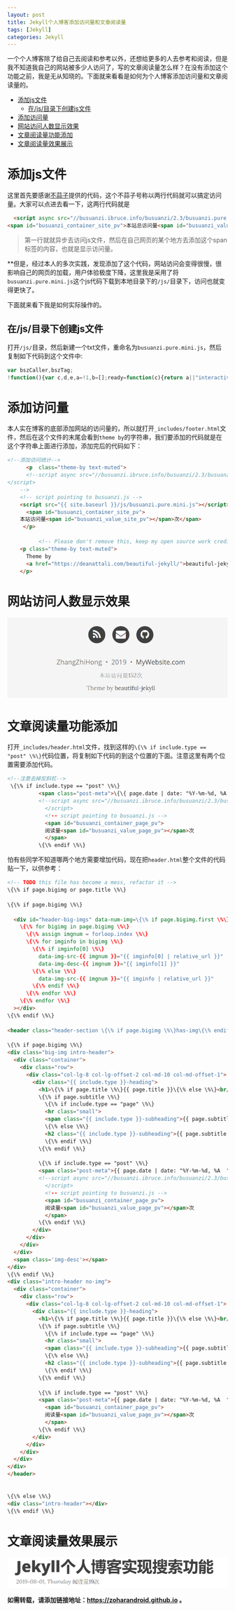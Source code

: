 ```yaml
---
layout: post
title: Jekyll个人博客添加访问量和文章阅读量
tags: [Jekyll]
categories: Jekyll
---
```


一个个人博客除了给自己去阅读和参考以外，还想给更多的人去参考和阅读，但是我不知道我自己的网站被多少人访问了，写的文章阅读量怎么样？在没有添加这个功能之前，我是无从知晓的。下面就来看看是如何为个人博客添加访问量和文章阅读量的。

<!-- TOC -->

- [添加js文件](#添加js文件)
    - [在/js/目录下创建js文件](#在js目录下创建js文件)
- [添加访问量](#添加访问量)
- [网站访问人数显示效果](#网站访问人数显示效果)
- [文章阅读量功能添加](#文章阅读量功能添加)
- [文章阅读量效果展示](#文章阅读量效果展示)

<!-- /TOC -->

# 添加js文件

这里首先要感谢[不蒜子](https://busuanzi.ibruce.info/)提供的代码，这个不蒜子号称以两行代码就可以搞定访问量。大家可以点进去看一下，这两行代码就是
```html
  <script async src="//busuanzi.ibruce.info/busuanzi/2.3/busuanzi.pure.mini.js"></script>
<span id="busuanzi_container_site_pv">本站总访问量<span id="busuanzi_value_site_pv"></span>次</span>
```
> 第一行就就异步去访问js文件，然后在自己网页的某个地方去添加这个span标签的内容，也就是显示访问量。

**但是，经过本人的多次实践，发现添加了这个代码，网站访问会变得很慢，很影响自己的网页的加载，用户体验极度下降，这里我是采用了将`busuanzi.pure.mini.js`这个js代码下载到本地目录下的`/js/`目录下，访问也就变得更快了。

下面就来看下我是如何实际操作的。

## 在/js/目录下创建js文件

打开`/js/`目录，然后新建一个txt文件，重命名为`busuanzi.pure.mini.js`，然后复制如下代码到这个文件中:

```js
var bszCaller,bszTag;
!function(){var c,d,e,a=!1,b=[];ready=function(c){return a||"interactive"===document.readyState||"complete"===document.readyState?c.call(document):b.push(function(){return c.call(this)}),this},d=function(){for(var a=0,c=b.length;c>a;a++)b[a].apply(document);b=[]},e=function(){a||(a=!0,d.call(window),document.removeEventListener?document.removeEventListener("DOMContentLoaded",e,!1):document.attachEvent&&(document.detachEvent("onreadystatechange",e),window==window.top&&(clearInterval(c),c=null)))},document.addEventListener?document.addEventListener("DOMContentLoaded",e,!1):document.attachEvent&&(document.attachEvent("onreadystatechange",function(){/loaded|complete/.test(document.readyState)&&e()}),window==window.top&&(c=setInterval(function(){try{a||document.documentElement.doScroll("left")}catch(b){return}e()},5)))}(),bszCaller={fetch:function(a,b){var c="BusuanziCallback_"+Math.floor(1099511627776*Math.random());window[c]=this.evalCall(b),a=a.replace("=BusuanziCallback","="+c),scriptTag=document.createElement("SCRIPT"),scriptTag.type="text/javascript",scriptTag.defer=!0,scriptTag.src=a,document.getElementsByTagName("HEAD")[0].appendChild(scriptTag)},evalCall:function(a){return function(b){ready(function(){try{a(b),scriptTag.parentElement.removeChild(scriptTag)}catch(c){bszTag.hides()}})}}},bszCaller.fetch("//busuanzi.ibruce.info/busuanzi?jsonpCallback=BusuanziCallback",function(a){bszTag.texts(a),bszTag.shows()}),bszTag={bszs:["site_pv","page_pv","site_uv"],texts:function(a){this.bszs.map(function(b){var c=document.getElementById("busuanzi_value_"+b);c&&(c.innerHTML=a[b])})},hides:function(){this.bszs.map(function(a){var b=document.getElementById("busuanzi_container_"+a);b&&(b.style.display="none")})},shows:function(){this.bszs.map(function(a){var b=document.getElementById("busuanzi_container_"+a);b&&(b.style.display="inline")})}};
```

# 添加访问量

本人实在博客的底部添加网站的访问量的，所以就打开`_includes/footer.html`文件，然后在这个文件的末尾会看到`theme by`的字符串，我们要添加的代码就是在这个字符串上面进行添加，添加完后的代码如下：

```html
<!--添加访问统计-->
	  <p  class="theme-by text-muted">
	  <!--script async src="//busuanzi.ibruce.info/busuanzi/2.3/busuanzi.pure.mini.js">
</script>
	-->
	<!-- script pointing to busuanzi.js -->
	<script src="{{ site.baseurl }}/js/busuanzi.pure.mini.js"></script>
	  <span id="busuanzi_container_site_pv">
    本站访问量<span id="busuanzi_value_site_pv"></span>次</span>
	 </p>
	 
          <!-- Please don't remove this, keep my open source work credited :) -->
    <p class="theme-by text-muted">
      Theme by
      <a href="https://deanattali.com/beautiful-jekyll/">beautiful-jekyll</a>
    </p>
```

# 网站访问人数显示效果

![](https://github.com/ZoharAndroid/MarkdownImages/blob/master/2019-08/%E8%AE%BF%E9%97%AE%E9%87%8F.png?raw=true)

# 文章阅读量功能添加

打开`_includes/header.html`文件，找到这样的`\{\% if include.type == "post" \%\}`代码位置，将复制如下代码的到这个位置的下面。注意这里有两个位置需要添加代码。

```html
<!--注意去掉反斜杠-->
 \{\% if include.type == "post" \%\}
		  <span class="post-meta">\{\{ page.date | date: "%Y-%m-%d, %A  " \}\}</span>
		  <!--script async src="//busuanzi.ibruce.info/busuanzi/2.3/busuanzi.pure.mini.js">
			</script>
			<!-- script pointing to busuanzi.js -->
			<span id="busuanzi_container_page_pv">
			阅读量<span id="busuanzi_value_page_pv"></span>次
			</span>
		  \{\% endif \%\}
```


怕有些同学不知道哪两个地方需要增加代码，现在把`header.html`整个文件的代码贴一下，以供参考：
```html
<!-- TODO this file has become a mess, refactor it -->
\{\% if page.bigimg or page.title \%\}

\{\% if page.bigimg \%\}

  <div id="header-big-imgs" data-num-img=\{\% if page.bigimg.first \%\}{{ page.bigimg.size }}\{\% else \%\}1\{\% endif \%\}
    \{\% for bigimg in page.bigimg \%\}
	  \{\% assign imgnum = forloop.index \%\}
	  \{\% for imginfo in bigimg \%\}
	    \{\% if imginfo[0] \%\}
		  data-img-src-{{ imgnum }}="{{ imginfo[0] | relative_url }}"
		  data-img-desc-{{ imgnum }}="{{ imginfo[1] }}"
		\{\% else \%\}
		  data-img-src-{{ imgnum }}="{{ imginfo | relative_url }}"
		\{\% endif \%\}
	  \{\% endfor \%\}
    \{\% endfor \%\}
  ></div>
\{\% endif \%\}

<header class="header-section \{\% if page.bigimg \%\}has-img\{\% endif \%\}">
	
\{\% if page.bigimg \%\}
<div class="big-img intro-header">
  <div class="container">
    <div class="row">
      <div class="col-lg-8 col-lg-offset-2 col-md-10 col-md-offset-1">
        <div class="{{ include.type }}-heading">
          <h1>\{\% if page.title \%\}{{ page.title }}\{\% else \%\}<br/>\{\% endif \%\}</h1>
		  \{\% if page.subtitle \%\}
		    \{\% if include.type == "page" \%\}
            <hr class="small">
            <span class="{{ include.type }}-subheading">{{ page.subtitle }}</span>
			\{\% else \%\}
			<h2 class="{{ include.type }}-subheading">{{ page.subtitle }}</h2>
			\{\% endif \%\}
		  \{\% endif \%\}
		  
		  \{\% if include.type == "post" \%\}
		  <span class="post-meta">{{ page.date | date: "%Y-%m-%d, %A  " }}</span>
		  <!--script async src="//busuanzi.ibruce.info/busuanzi/2.3/busuanzi.pure.mini.js">
			</script>
			<!-- script pointing to busuanzi.js -->
			<span id="busuanzi_container_page_pv">
			阅读量<span id="busuanzi_value_page_pv"></span>次
			</span>
		  \{\% endif \%\}
        </div>
      </div>
    </div>
  </div>
  <span class='img-desc'></span>
</div>
\{\% endif \%\}
<div class="intro-header no-img">
  <div class="container">
    <div class="row">
      <div class="col-lg-8 col-lg-offset-2 col-md-10 col-md-offset-1">
        <div class="{{ include.type }}-heading">
          <h1>\{\% if page.title \%\}{{ page.title }}\{\% else \%\}<br/>\{\% endif \%\}</h1>
		  \{\% if page.subtitle \%\}
		    \{\% if include.type == "page" \%\}
            <hr class="small">
            <span class="{{ include.type }}-subheading">{{ page.subtitle }}</span>
			\{\% else \%\}
			<h2 class="{{ include.type }}-subheading">{{ page.subtitle }}</h2>
			\{\% endif \%\}
		  \{\% endif \%\}
		  
		  \{\% if include.type == "post" \%\}
		  <span class="post-meta">{{ page.date | date: "%Y-%m-%d, %A  " }}</span>
			<span id="busuanzi_container_page_pv">
			阅读量<span id="busuanzi_value_page_pv"></span>次
			</span>
		  \{\% endif \%\}
        </div>
      </div>
    </div>
  </div>
</div>
</header>


\{\% else \%\}
<div class="intro-header"></div>
\{\% endif \%\}

```

# 文章阅读量效果展示

![](https://github.com/ZoharAndroid/MarkdownImages/blob/master/2019-08/%E9%98%85%E8%AF%BB%E9%87%8F.png?raw=true)

**如需转载，请添加链接地址：https://zoharandroid.github.io 。**